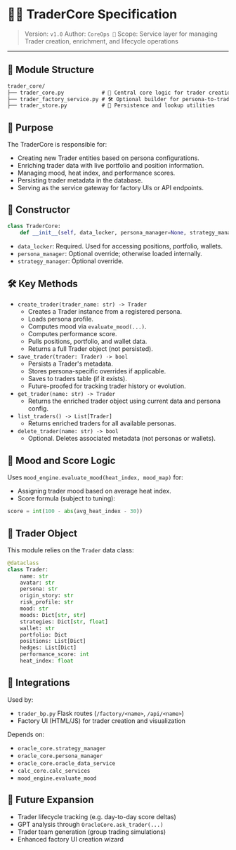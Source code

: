 # 🧑‍💼 TraderCore Specification

> Version: `v1.0`
> Author: `CoreOps 🧠`
> Scope: Service layer for managing Trader creation, enrichment, and lifecycle operations

---

## 📂 Module Structure
```txt
trader_core/
├── trader_core.py            # 🌟 Central core logic for trader creation and updates
├── trader_factory_service.py # 🛠️ Optional builder for persona-to-trader conversion
├── trader_store.py           # 💾 Persistence and lookup utilities
```

## 🎯 Purpose
The TraderCore is responsible for:

- Creating new Trader entities based on persona configurations.
- Enriching trader data with live portfolio and position information.
- Managing mood, heat index, and performance scores.
- Persisting trader metadata in the database.
- Serving as the service gateway for factory UIs or API endpoints.

## 🧱 Constructor
```python
class TraderCore:
    def __init__(self, data_locker, persona_manager=None, strategy_manager=None)
```
- `data_locker`: Required. Used for accessing positions, portfolio, wallets.
- `persona_manager`: Optional override; otherwise loaded internally.
- `strategy_manager`: Optional override.

## 🛠 Key Methods
- `create_trader(trader_name: str) -> Trader`
  - Creates a Trader instance from a registered persona.
  - Loads persona profile.
  - Computes mood via `evaluate_mood(...)`.
  - Computes performance score.
  - Pulls positions, portfolio, and wallet data.
  - Returns a full Trader object (not persisted).
- `save_trader(trader: Trader) -> bool`
  - Persists a Trader's metadata.
  - Stores persona-specific overrides if applicable.
  - Saves to traders table (if it exists).
  - Future-proofed for tracking trader history or evolution.
- `get_trader(name: str) -> Trader`
  - Returns the enriched trader object using current data and persona config.
- `list_traders() -> List[Trader]`
  - Returns enriched traders for all available personas.
- `delete_trader(name: str) -> bool`
  - Optional. Deletes associated metadata (not personas or wallets).

## 🧠 Mood and Score Logic
Uses `mood_engine.evaluate_mood(heat_index, mood_map)` for:

- Assigning trader mood based on average heat index.
- Score formula (subject to tuning):

```python
score = int(100 - abs(avg_heat_index - 30))
```

## 📄 Trader Object
This module relies on the `Trader` data class:

```python
@dataclass
class Trader:
    name: str
    avatar: str
    persona: str
    origin_story: str
    risk_profile: str
    mood: str
    moods: Dict[str, str]
    strategies: Dict[str, float]
    wallet: str
    portfolio: Dict
    positions: List[Dict]
    hedges: List[Dict]
    performance_score: int
    heat_index: float
```

## 🔗 Integrations
Used by:
- `trader_bp.py` Flask routes (`/factory/<name>`, `/api/<name>`)
- Factory UI (HTML/JS) for trader creation and visualization

Depends on:
- `oracle_core.strategy_manager`
- `oracle_core.persona_manager`
- `oracle_core.oracle_data_service`
- `calc_core.calc_services`
- `mood_engine.evaluate_mood`

## 🔧 Future Expansion
- Trader lifecycle tracking (e.g. day-to-day score deltas)
- GPT analysis through `OracleCore.ask_trader(...)`
- Trader team generation (group trading simulations)
- Enhanced factory UI creation wizard
